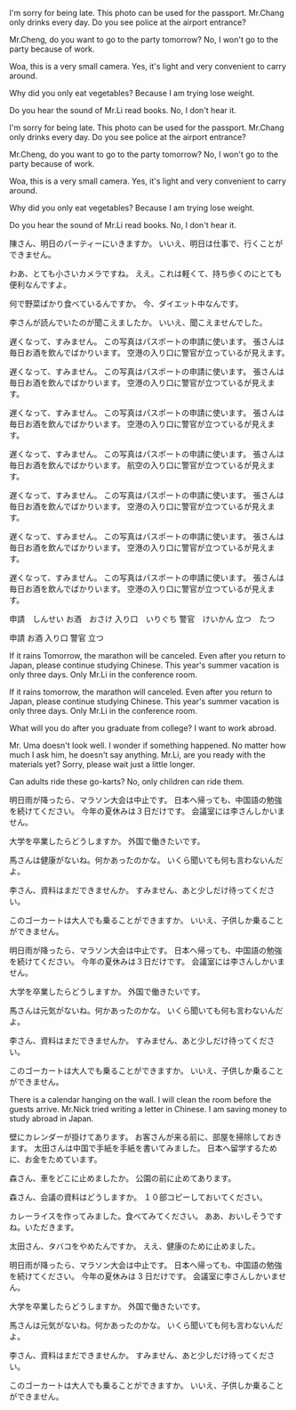 I'm sorry for being late.
This photo can be used for the passport.
Mr.Chang only drinks every day.
Do you see police at the airport entrance?

Mr.Cheng, do you want to go to the party tomorrow?
No, I won't go to the party because of work.

Woa, this is a very small camera.
Yes, it's light and very convenient to carry around.

Why did you only eat vegetables?
Because I am trying lose weight.

Do you hear the sound of Mr.Li read books.
No, I don't hear it.

I'm sorry for being late.
This photo can be used for the passport.
Mr.Chang only drinks every day.
Do you see police at the airport entrance?

Mr.Cheng, do you want to go to the party tomorrow?
No, I won't go to the party because of work.

Woa, this is a very small camera.
Yes, it's light and very convenient to carry around.

Why did you only eat vegetables?
Because I am trying lose weight.

Do you hear the sound of Mr.Li read books.
No, I don't hear it.

陳さん、明日のパーティーにいきますか。
いいえ、明日は仕事で、行くことができません。

わあ、とても小さいカメラですね。
ええ。これは軽くて、持ち歩くのにとても便利なんですよ。

何で野菜ばかり食べているんですか。
今、ダイエット中なんです。

李さんが読んでいたのが聞こえましたか。
いいえ、聞こえませんでした。

遅くなって、すみません。
この写真はパスポートの申請に使います。
張さんは毎日お酒を飲んでばかりいます。
空港の入り口に警官が立っているが見えます。

遅くなって、すみません。
この写真はパスポートの申請に使います。
張さんは毎日お酒を飲んでばかりいます。
空港の入り口に警官が立つているが見えます。

遅くなって、すみません。
この写真はパスポートの申請に使います。
張さんは毎日お酒を飲んでばかりいます。
空港の入り口に警官が立つているが見えます。

遅くなって、すみません。
この写真はパスポートの申請に使います。
張さんは毎日お酒を飲んでばかりいます。
航空の入り口に警官が立つているが見えます。

遅くなって、すみません。
この写真はパスポートの申請に使います。
張さんは毎日お酒を飲んでばかりいます。
空港の入り口に警官が立つているが見えます。

遅くなって、すみません。
この写真はパスポートの申請に使います。
張さんは毎日お酒を飲んでばかりいます。
空港の入り口に警官が立つているが見えます。

遅くなって、すみません。
この写真はパスポートの申請に使います。
張さんは毎日お酒を飲んでばかりいます。
空港の入り口に警官が立つているが見えます。

申請　しんせい
お酒　おさけ
入り口　いりぐち
警官　けいかん
立つ　たつ

申請
お酒
入り口
警官
立つ

If it rains Tomorrow, the marathon will be canceled.
Even after you return to Japan, please continue studying Chinese.
This year's summer vacation is only three days.
Only Mr.Li in the conference room.

If it rains tomorrow, the marathon will canceled.
Even after you return to Japan, please continue studying Chinese.
This year's summer vacation is only three days.
Only Mr.Li in the conference room.

What will you do after you graduate from college?
I want to work abroad.

Mr. Uma doesn't look well. I wonder if something happened.
No matter how much I ask him, he doesn't say anything.
Mr.Li, are you ready with the materials yet?
Sorry, please wait just a little longer.

Can adults ride these go-karts?
No, only children can ride them.

明日雨が降ったら、マラソン大会は中止です。
日本へ帰っても、中国語の勉強を続けてください。
今年の夏休みは３日だけです。
会議室には李さんしかいません。

大学を卒業したらどうしますか。
外国で働きたいです。

馬さんは健康がないね。何かあったのかな。
いくら聞いても何も言わないんだよ。

李さん、資料はまだできませんか。
すみません、あと少しだけ待ってください。

このゴーカートは大人でも乗ることができますか。
いいえ、子供しか乗ることができません。

明日雨が降ったら、マラソン大会は中止です。
日本へ帰っても、中国語の勉強を続けてください。
今年の夏休みは３日だけです。
会議室には李さんしかいません。

大学を卒業したらどうしますか。
外国で働きたいです。

馬さんは元気がないね。何かあったのかな。
いくら聞いても何も言わないんだよ。

李さん、資料はまだできませんか。
すみません、あと少しだけ待ってください。

このゴーカートは大人でも乗ることができますか。
いいえ、子供しか乗ることができません。

There is a calendar hanging on the wall.
I will clean the room before the guests arrive.
Mr.Nick tried writing a letter in Chinese.
I am saving money to study abroad in Japan.

壁にカレンダーが掛けてあります。
お客さんが来る前に、部屋を掃除しておきます。
太田さんは中国で手紙を手紙を書いてみました。
日本へ留学するために、お金をためています。

森さん、車をどこに止めましたか。
公園の前に止めてあります。

森さん、会議の資料はどうしますか。
１０部コピーしておいてください。

カレーライスを作ってみました。食べてみてください。
ああ、おいしそうですね。いただきます。

太田さん、タバコをやめたんですか。
ええ、健康のために止めました。

明日雨が降ったら、マラソン大会は中止です。
日本へ帰っても、中国語の勉強を続けてください。
今年の夏休みは 3 日だけです。
会議室に李さんしかいません。

大学を卒業したらどうしますか。
外国で働きたいです。

馬さんは元気がないね。何かあったのかな。
いくら聞いても何も言わないんだよ。

李さん、資料はまだできませんか。
すみません、あと少しだけ待ってください。

このゴーカートは大人でも乗ることができますか。
いいえ、子供しか乗ることができません。
